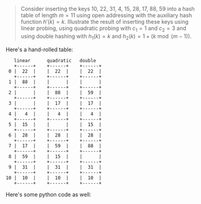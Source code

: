 > Consider inserting the keys 10, 22, 31, 4, 15, 28, 17, 88, 59 into a hash
> table of length $m = 11$ using open addressing with the auxiliary hash
> function $h'(k) = k$. Illustrate the result of inserting these keys using
> linear probing, using quadratic probing with $c_1 = 1$ and $c_2 = 3$ and using
> double hashing with $h_1(k) = k$ and $h_2(k) = 1 + (k \bmod (m-1))$.

Here's a hand-rolled table:

       linear      quadratic   double
       +------+    +------+    +------+
     0 |  22  |    |  22  |    |  22  |
       +------+    +------+    +------+
     1 |  88  |    |      |    |      |
       +------+    +------+    +------+
     2 |      |    |  88  |    |  59  |
       +------+    +------+    +------+
     3 |      |    |  17  |    |  17  |
       +------+    +------+    +------+
     4 |   4  |    |   4  |    |   4  |
       +------+    +------+    +------+
     5 |  15  |    |      |    |  15  |
       +------+    +------+    +------+
     6 |  28  |    |  28  |    |  28  |
       +------+    +------+    +------+
     7 |  17  |    |  59  |    |  88  |
       +------+    +------+    +------+
     8 |  59  |    |  15  |    |      |
       +------+    +------+    +------+
     9 |  31  |    |  31  |    |  31  |
       +------+    +------+    +------+
    10 |  10  |    |  10  |    |  10  |
       +------+    +------+    +------+

Here's some python code as well:
